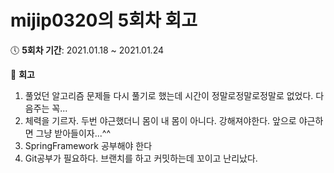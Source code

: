 # mijip0320의 5회차 회고

:clock5: **5회차 기간**: 2021.01.18 ~ 2021.01.24

:pencil: **회고**

1. 풀었던 알고리즘 문제들 다시 풀기로 했는데 시간이 정말로정말로정말로 없었다. 다음주는 꼭...
2. 체력을 기르자. 두번 야근했더니 몸이 내 몸이 아니다. 강해져야한다. 앞으로 야근하면 그냥 받아들이자...^^
3. SpringFramework 공부해야 한다
4. Git공부가 필요하다. 브랜치를 하고 커밋하는데 꼬이고 난리났다.
